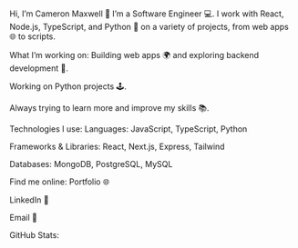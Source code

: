 Hi, I’m Cameron Maxwell 👋
I’m a Software Engineer 💻. I work with React, Node.js, TypeScript, and Python 🐍 on a variety of projects, from web apps 🌐 to scripts.

What I’m working on:
Building web apps 🌍 and exploring backend development 🔧.

Working on Python projects 🕹️.

Always trying to learn more and improve my skills 📚.

Technologies I use:
Languages: JavaScript, TypeScript, Python

Frameworks & Libraries: React, Next.js, Express, Tailwind

Databases: MongoDB, PostgreSQL, MySQL

Find me online:
Portfolio 🌐

LinkedIn 🔗

Email 📧

GitHub Stats:
